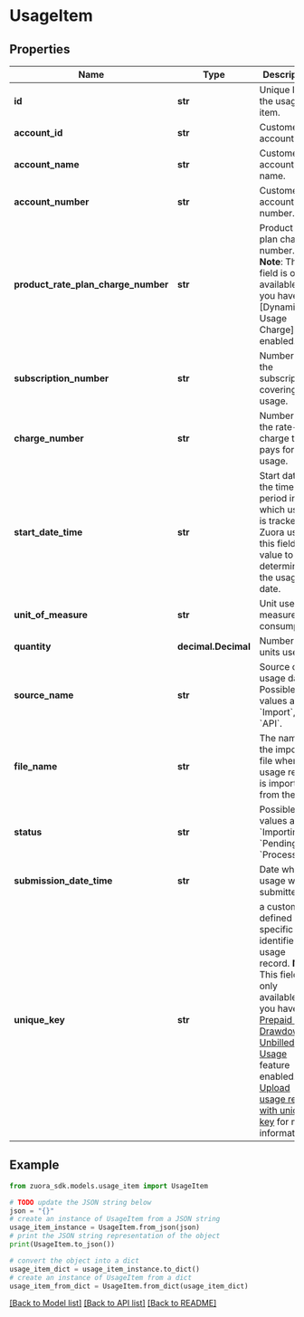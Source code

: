 # UsageItem


## Properties

Name | Type | Description | Notes
------------ | ------------- | ------------- | -------------
**id** | **str** | Unique ID for the usage item.  | [optional] 
**account_id** | **str** | Customer account ID.  | [optional] 
**account_name** | **str** | Customer account name.  | [optional] 
**account_number** | **str** | Customer account number.  | [optional] 
**product_rate_plan_charge_number** | **str** | Product rate plan charge number. **Note**: This field is only available if you have the [Dynamic Usage Charge] enabled.  | [optional] 
**subscription_number** | **str** | Number of the subscription covering this usage.  | [optional] 
**charge_number** | **str** | Number of the rate-plan charge that pays for this usage.  | [optional] 
**start_date_time** | **str** | Start date of the time period in which usage is tracked. Zuora uses this field value to determine the usage date. | [optional] 
**unit_of_measure** | **str** | Unit used to measure consumption.  | [optional] 
**quantity** | **decimal.Decimal** | Number of units used.  | [optional] 
**source_name** | **str** | Source of the usage data. Possible values are: &#x60;Import&#x60;, &#x60;API&#x60;.  | [optional] 
**file_name** | **str** | The name of the import file when the usage record is imported from the file. | [optional] 
**status** | **str** | Possible values are: &#x60;Importing&#x60;, &#x60;Pending&#x60;, &#x60;Processed&#x60;.  | [optional] 
**submission_date_time** | **str** | Date when usage was submitted.  | [optional] 
**unique_key** | **str** | a customer-defined specific identifier of a usage record.   **Note**: This field is only available if you have the [Prepaid with Drawdown](https://knowledgecenter.zuora.com/Billing/Billing_and_Payments/J_Billing_Operations/Prepaid_with_Drawdown) or  [Unbilled Usage](https://knowledgecenter.zuora.com/Zuora_Billing/Bill_your_customers/Bill_for_usage_or_prepaid_products/Advanced_Consumption_Billing/Unbilled_Usage) feature enabled. See [Upload usage record with unique key](https://knowledgecenter.zuora.com/Billing/Billing_and_Payments/J_Billing_Operations/Prepaid_with_Drawdown/Prepaid_balance_transactions#Upload_usage_record_with_unique_key) for more information. | [optional] 

## Example

```python
from zuora_sdk.models.usage_item import UsageItem

# TODO update the JSON string below
json = "{}"
# create an instance of UsageItem from a JSON string
usage_item_instance = UsageItem.from_json(json)
# print the JSON string representation of the object
print(UsageItem.to_json())

# convert the object into a dict
usage_item_dict = usage_item_instance.to_dict()
# create an instance of UsageItem from a dict
usage_item_from_dict = UsageItem.from_dict(usage_item_dict)
```
[[Back to Model list]](../README.md#documentation-for-models) [[Back to API list]](../README.md#documentation-for-api-endpoints) [[Back to README]](../README.md)


